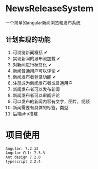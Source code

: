 
# NewsReleaseSystem

一个简单的angular新闻浏览和发布系统

## 计划实现的功能
1. 可浏览新闻概括                 ✔
2. 实现新闻的瀑布流加载           ✔
3. 对新闻进行标签化               ✔  
4. 新闻普通用户可以评论           ✔
5. 新闻发布者登录功能             ✔
6. 注册成为新闻发布者或普通用户
7. 新闻发布者可以发布新闻
8. 新闻发布者可以审阅评论
9. 可以发布的新闻内容有文字，图片，视频
10. 新闻需要有具体的标签，类型
11. 后端php搭建

# 项目使用
```
Angular: 7.2.12
Angular CLI: 7.3.8
Ant design 7.2.0
typescript 3.2.4
```
